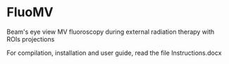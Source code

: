 # FluoMV
Beam's eye view MV fluoroscopy during external radiation therapy with ROIs projections

For compilation, installation and user guide, read the file Instructions.docx

